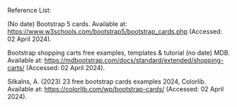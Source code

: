 Reference List:

(No date) Bootstrap 5 cards. 
Available at: https://www.w3schools.com/bootstrap5/bootstrap_cards.php (Accessed: 02 April 2024). 


Bootstrap shopping carts free examples, templates & tutorial (no date) MDB.
Available at: https://mdbootstrap.com/docs/standard/extended/shopping-carts/ (Accessed: 02 April 2024). 


Silkalns, A. (2023) 23 free bootstrap cards examples 2024, Colorlib.
Available at:  https://colorlib.com/wp/bootstrap-cards/ (Accessed: 02 April 2024). 

